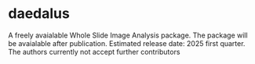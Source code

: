 # daedalus
A freely avaialable Whole Slide Image Analysis package.
The package will be avaialable after publication.
Estimated release date: 2025 first quarter.
The authors currently not accept further contributors
